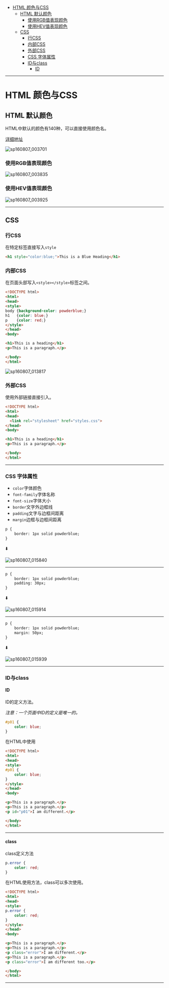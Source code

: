 <!--toc-->

- [HTML 颜色与CSS](#html-颜色与css)
	- [HTML 默认颜色](#html-默认颜色)
		- [使用RGB值表现颜色](#使用rgb值表现颜色)
		- [使用HEV值表现颜色](#使用hev值表现颜色)
	- [CSS](#css)
		- [行CSS](#行css)
		- [内部CSS](#内部css)
		- [外部CSS](#外部css)
		- [CSS 字体属性](#css-字体属性)
		- [ID与class](#id与class)
			- [ID](#id)

<!-- tocstop -->

----

# HTML 颜色与CSS

## HTML 默认颜色

HTML中默认的颜色有140种，可以直接使用颜色名。

[详细地址](http://www.w3schools.com/html/html_colors.asp)

![sp160807_003701](http://ooo.0o0.ooo/2016/08/06/57a61258be8e2.png)

<!-- ![sp160807_003701](/assets/sp160807_003701.png) -->

### 使用RGB值表现颜色

![sp160807_003835](http://ooo.0o0.ooo/2016/08/06/57a612b31571e.png)

<!-- ![sp160807_003835](/assets/sp160807_003835.png) -->

### 使用HEV值表现颜色

![sp160807_003925](http://ooo.0o0.ooo/2016/08/06/57a612e2c8b56.png)

<!-- ![sp160807_003925](/assets/sp160807_003925.png) -->

----

## CSS

### 行CSS

在特定标签直接写入`style`

```HTML
<h1 style="color:blue;">This is a Blue Heading</h1>
```

### 内部CSS

在页面头部写入`<style></style>`标签之间。

```HTML
<!DOCTYPE html>
<html>
<head>
<style>
body {background-color: powderblue;}
h1   {color: blue;}
p    {color: red;}
</style>
</head>
<body>

<h1>This is a heading</h1>
<p>This is a paragraph.</p>

</body>
</html>
```
![sp160807_013817](http://ooo.0o0.ooo/2016/08/06/57a620b176c04.png)

<!-- ![sp160807_013817](/assets/sp160807_013817.png) -->

### 外部CSS

使用外部链接直接引入。

```HTML
<!DOCTYPE html>
<html>
<head>
  <link rel="stylesheet" href="styles.css">
</head>
<body>

<h1>This is a heading</h1>
<p>This is a paragraph.</p>

</body>
</html>
```

----

###  CSS 字体属性

- `color`字体颜色
- `font-family`字体名称
- `font-size`字体大小
- `border`文字外边框线
- `padding`文字与边框间距离
- `margin`边框与边框间距离

```HTML
p {
    border: 1px solid powderblue;
}
```

:arrow_down:

![sp160807_015840](http://ooo.0o0.ooo/2016/08/06/57a625797b606.png)

<!-- ![sp160807_015840](/assets/sp160807_015840.png) -->

----

```HTML
p {
    border: 1px solid powderblue;
    padding: 30px;
}
```

:arrow_down:

![sp160807_015914](http://ooo.0o0.ooo/2016/08/06/57a6259947806.png)

<!-- ![sp160807_015914](/assets/sp160807_015914.png) -->

---

```HTML
p {
    border: 1px solid powderblue;
    margin: 50px;
}
```

:arrow_down:

![sp160807_015939](http://ooo.0o0.ooo/2016/08/06/57a625b6880d2.png)

<!-- ![sp160807_015939](/assets/sp160807_015939.png) -->

----

### ID与class

#### ID

ID的定义方法。

_注意：一个页面中ID的定义是唯一的。_

```css
#p01 {
    color: blue;
}
```
在HTML中使用

```HTML
<!DOCTYPE html>
<html>
<head>
<style>
#p01 {
    color: blue;
}
</style>
</head>
<body>

<p>This is a paragraph.</p>
<p>This is a paragraph.</p>
<p id="p01">I am different.</p>

</body>
</html>

```

----

#### class

class定义方法

```CSS
p.error {
    color: red;
}
```
在HTML使用方法，class可以多次使用。
```HTML
<!DOCTYPE html>
<html>
<head>
<style>
p.error {
    color: red;
}
</style>
</head>
<body>

<p>This is a paragraph.</p>
<p>This is a paragraph.</p>
<p class="error">I am different.</p>
<p>This is a paragraph.</p>
<p class="error">I am different too.</p>

</body>
</html>

```

------
